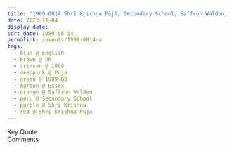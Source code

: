 ```yaml
---
title: "1989-0814 Śhrī Kṛiṣhṇa Pūjā, Secondary School, Saffron Walden, Essex, UK"
date: 2023-11-04
display_date: 
sort_date: 1989-08-14
permalink: /events/1989-0814-a
tags:
  - blue @ English
  - brown @ UK
  - crimson @ 1989
  - deeppink @ Puja
  - green @ 1989-08
  - maroon @ Essex
  - orange @ Saffron Walden
  - peru @ Secondary School
  - purple @ Shri Krishna
  - red @ Shri Krishna Puja
---
```


<wave-list>
  <list-title color="green" width="75">Key Quote</list-title>
  <list-item color="BlanchedAlmond"  width="200"></list-item>
  <list-item color="Lavender"></list-item>
  <list-item color="BlanchedAlmond"></list-item>
</wave-list>

<br>

<wave-list>
  <list-title color="green" width="75">Comments</list-title>
  <list-item color="BlanchedAlmond"  width="200"></list-item>
  <list-item color="Lavender"></list-item>
  <list-item color="BlanchedAlmond"></list-item>
</wave-list>